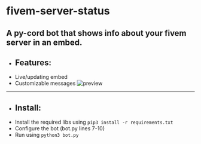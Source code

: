 # fivem-server-status
A py-cord bot that shows info about your fivem server in an embed.
---
- ## Features:
- Live/updating embed
- Customizable messages
![preview](https://i.imgur.com/5RD07zd.png)
---
- ##  Install:
- Install the required libs using ```pip3 install -r requirements.txt```
- Configure the bot (bot.py lines 7-10)
- Run using ```python3 bot.py```